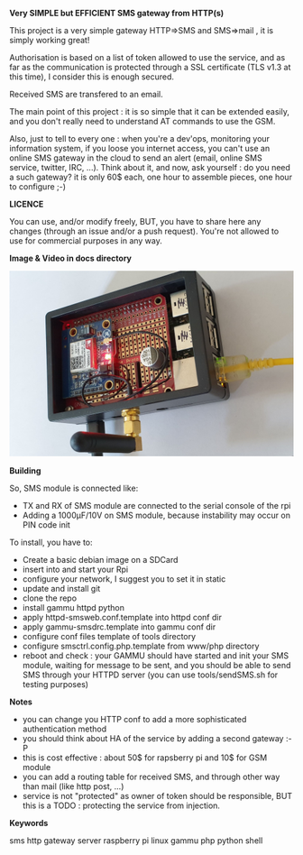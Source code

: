 **Very SIMPLE but EFFICIENT SMS gateway from HTTP(s)**

This project is a very simple gateway HTTP=>SMS and SMS=>mail , it is simply working great!

Authorisation is based on a list of token allowed to use the service, and as far as the communication is protected through a SSL certificate (TLS v1.3 at this time), I consider this is enough secured.

Received SMS are transfered to an email.

The main point of this project : it is so simple that it can be extended easily, and you don't really need to understand AT commands to use the GSM.

Also, just to tell to every one : when you're a dev'ops, monitoring your information system, if you loose you internet access, you can't use an online SMS gateway in the cloud to send an alert (email, online SMS service, twitter, IRC, ...). Think about it, and now, ask yourself : do you need a such gateway? it is only 60$ each, one hour to assemble pieces, one hour to configure ;-)

**LICENCE**

You can use, and/or modify freely, BUT, you have to share here any changes (through an issue and/or a push request). You're not allowed to use for commercial purposes in any way.

**Image & Video in docs directory**

<img alt="v1.0.0" src="https://github.com/handfreezer/SmsGateway/raw/master/docs/photo.v1.0.0.jpg" max-with="500">

**Building**

So, SMS module is connected like:
* TX and RX of SMS module are connected to the serial console of the rpi
* Adding a 1000µF/10V on SMS module, because instability may occur on PIN code init

To install, you have to:
* Create a basic debian image on a SDCard
* insert into and start your Rpi
* configure your network, I suggest you to set it in static
* update and install git
* clone the repo
* install gammu httpd python
* apply httpd-smsweb.conf.template into httpd conf dir
* apply gammu-smsdrc.template into gammu conf dir
* configure conf files template of tools directory
* configure smsctrl.config.php.template from www/php directory
* reboot and check : your GAMMU should have started and init your SMS module, waiting for message to be sent, and you should be able to send SMS through your HTTPD server (you can use tools/sendSMS.sh for testing purposes)

**Notes**
* you can change you HTTP conf to add a more sophisticated authentication method
* you should think about HA of the service by adding a second gateway :-P
* this is cost effective : about 50$ for rapsberry pi and 10$ for GSM module
* you can add a routing table for received SMS, and through other way than mail (like http post, ...)
* service is not "protected" as owner of token should be responsible, BUT this is a TODO : protecting the service from injection.

**Keywords**

sms http gateway server raspberry pi linux gammu php python shell
